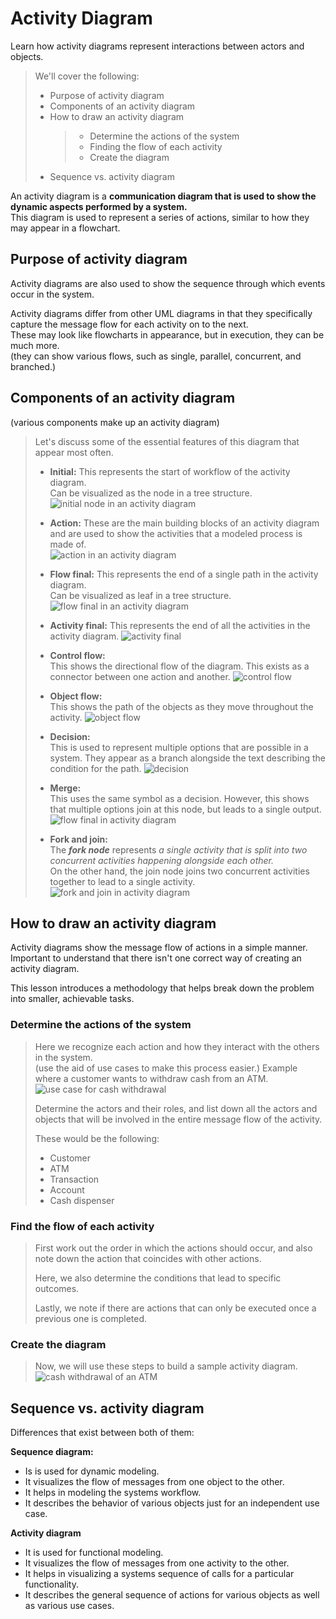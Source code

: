 # Activity Diagram

Learn how activity diagrams represent interactions between actors and objects.

> We'll cover the following:
>
> - Purpose of activity diagram
> - Components of an activity diagram
> - How to draw an activity diagram
>   > - Determine the actions of the system
>   > - Finding the flow of each activity
>   > - Create the diagram
> - Sequence vs. activity diagram

An activity diagram is a **communication diagram that is used to show the dynamic aspects performed by a system.**  
 This diagram is used to represent a series of actions, similar to how they may appear in a flowchart.

## Purpose of activity diagram

Activity diagrams are also used to show the sequence through which events occur in the system.

Activity diagrams differ from other UML diagrams in that they specifically capture the message flow for each activity on to the next.  
 These may look like flowcharts in appearance, but in execution, they can be much more.  
 (they can show various flows, such as single, parallel, concurrent, and branched.)

## Components of an activity diagram

(various components make up an activity diagram)

> Let's discuss some of the essential features of this diagram that appear most often.
>
> - **Initial:** This represents the start of workflow of the activity diagram.  
>   Can be visualized as the node in a tree structure.  
>   ![initial node in an activity diagram](./images/7-1-initial%20node%20in%20an%20activity%20diagram.png)
>
> - **Action:** These are the main building blocks of an activity diagram and are used to show the activities that a modeled process is made of.  
>   ![action in an activity diagram](./images/7-2-action%20in%20an%20activity%20diagram.png)
>
> - **Flow final:** This represents the end of a single path in the activity diagram.  
>    Can be visualized as leaf in a tree structure.
>   ![flow final in an activity diagram](./images/7-3-flow%20final%20in%20an%20activity%20diagram.png)
>
> - **Activity final:** This represents the end of all the activities in the activity diagram.
>   ![activity final](./images/7-4-activity%20final%20an%20activity%20diagram.png)
>
> - **Control flow:**  
>    This shows the directional flow of the diagram. This exists as a connector between one action and another.
>   ![control flow](./images/7-6-control%20flow.png)
> - **Object flow:**  
>    This shows the path of the objects as they move throughout the activity.
>   ![object flow](./images/7-7-object%20flow.png)
> - **Decision:**  
>    This is used to represent multiple options that are possible in a system. They appear as a branch alongside the text describing the condition for the path.
>   ![decision](./images/7-8-decision.png)
> - **Merge:**  
>    This uses the same symbol as a decision. However, this shows that multiple options join at this node, but leads to a single output.
>   ![flow final in activity diagram](./images/7-9-flow%20final%20in%20activity%20diagram.png)
> - **Fork and join:**  
>    The **_fork node_** represents _a single activity that is split into two concurrent activities happening alongside each other._  
>    On the other hand, the join node joins two concurrent activities together to lead to a single activity.
>   ![fork and join in activity diagram](./images/7-10-fork%20and%20join%20.png)

## How to draw an activity diagram

Activity diagrams show the message flow of actions in a simple manner.  
 Important to understand that there isn't one correct way of creating an activity diagram.

This lesson introduces a methodology that helps break down the problem into smaller, achievable tasks.

### Determine the actions of the system

> Here we recognize each action and how they interact with the others in the system.  
>  (use the aid of use cases to make this process easier.)
> Example where a customer wants to withdraw cash from an ATM.  
> ![use case for cash withdrawal](./images/7-11-use%20case%20for%20cash%20withdrawal.png)
>
> Determine the actors and their roles, and list down all the actors and objects that will be involved in the entire message flow of the activity.
>
> These would be the following:
>
> - Customer
> - ATM
> - Transaction
> - Account
> - Cash dispenser

### Find the flow of each activity

> First work out the order in which the actions should occur, and also note down the action that coincides with other actions.
>
> Here, we also determine the conditions that lead to specific outcomes.
>
> Lastly, we note if there are actions that can only be executed once a previous one is completed.

### Create the diagram

> Now, we will use these steps to build a sample activity diagram.
> ![cash withdrawal of an ATM](./images/7-12-cash%20withdrawal.png)

## Sequence vs. activity diagram

Differences that exist between both of them:

**Sequence diagram:**

- Is is used for dynamic modeling.
- It visualizes the flow of messages from one object to the other.
- It helps in modeling the systems workflow.
- It describes the behavior of various objects just for an independent use case.

**Activity diagram**

- It is used for functional modeling.
- It visualizes the flow of messages from one activity to the other.
- It helps in visualizing a systems sequence of calls for a particular functionality.
- It describes the general sequence of actions for various objects as well as various use cases.
